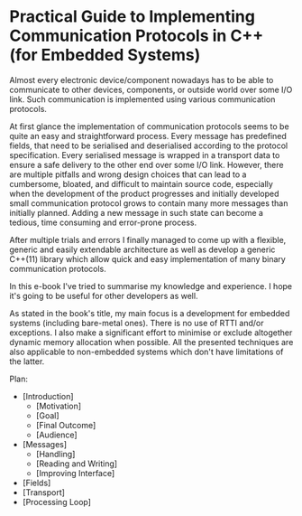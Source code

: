 # Practical Guide to Implementing Communication Protocols in C++ (for Embedded Systems)

Almost every electronic device/component nowadays has to be able to communicate 
to other devices, components, or outside world over some I/O link. Such 
communication is implemented using various communication protocols.

At first glance the implementation of communication protocols seems to be
quite an easy and straightforward process. Every message has predefined
fields, that need to be serialised and deserialised according to the protocol
specification. Every serialised message is wrapped in a transport data to ensure
a safe delivery to the other end over some I/O link. However, there are multiple
pitfalls and wrong design choices that can lead to a cumbersome, bloated, and
difficult to maintain source code, especially when the development of the
product progresses and initially developed small communication protocol grows to
contain many more messages than initially planned. Adding a new message in
such state can become a tedious, time consuming and error-prone process.

After multiple trials and errors I finally managed to come up with a
flexible, generic and easily extendable architecture as well as develop a
generic C++(11) library which allow quick and easy implementation of many 
binary communication protocols. 

In this e-book I've tried to summarise my knowledge and experience. I hope it's
going to be useful for other developers as well.

As stated in the book's title, my main focus is a development for embedded systems 
(including bare-metal ones). There is no use of RTTI and/or exceptions. 
I also make a significant effort to minimise or exclude altogether 
dynamic memory allocation when possible. All the presented techniques are also
applicable to non-embedded systems which don't have limitations of the latter.

Plan:
* [Introduction]
    * [Motivation]
    * [Goal]    
    * [Final Outcome]
    * [Audience]
* [Messages]
    * [Handling]
    * [Reading and Writing]
    * [Improving Interface]
* [Fields]
* [Transport]    
* [Processing Loop]    
    
